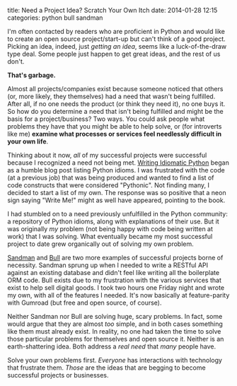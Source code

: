 title: Need a Project Idea? Scratch Your Own Itch
date: 2014-01-28 12:15
categories: python bull sandman

I'm often contacted by readers who are proficient in Python and would like to
create an open source project/start-up but can't think of a good project. Picking
an idea, indeed, just *getting an idea*, seems like a luck-of-the-draw type
deal. Some people just happen to get great ideas, and the rest of us don't.

**That's garbage.**

<!--more-->

Almost all projects/companies exist because someone noticed that others (or,
more likely, they themselves) had a need that wasn't being fulfilled. After all,
if no one needs the product (or think they need it), no one buys it. So
how do you determine a need that isn't being fulfilled and might be the basis
for a project/business? Two ways. You could ask people what problems they have
that you might be able to help solve, or (for introverts like me) **examine what processes or services feel needlessly difficult in your own life**.

Thinking about it now, *all* of my successful projects were successful because I
recognized a need not being met. [Writing Idiomatic Python](http://www.jeffknupp.com/writing-idiomatic-python-ebook/) began
as a humble blog post listing Python idioms. I was frustrated with the code (at
a previous job) that was being produced and wanted to find a list of code
constructs that were considered "Pythonic". Not finding many, I decided to start
a list of my own. The response was so positive that a neon sign saying "Write Me!" 
might as well have appeared, pointing to the book.

I had stumbled on to a need previously unfulfilled in the Python community: a
repository of Python idioms, along with explanations of their use. But it was
originally *my* problem (not being happy with code being written at work) that I
was solving. What eventually became my most successful project to date grew
organically out of solving my own problem.

[Sandman](http://www.sandman.io) and [Bull](http://www.github.com/jeffknupp/bull)
are two more examples of successful projects borne of necessity. Sandman sprung
up when I needed to write a RESTful API against an existing database and didn't
feel like writing all the boilerplate ORM code. Bull exists due to my
frustration with the various services that exist to help sell digital goods. I
took two hours one Friday night and wrote my own, with all of the features I
needed. It's now basically at feature-parity with Gumroad (but free and open
source, of course).

Neither Sandman nor Bull are solving huge, scary problems. In fact, some would
argue that they are almost *too* simple, and in both cases something like them must
already exist. In reality, no one had taken the time to solve those particular 
problems for themselves and open source it. Neither is an earth-shattering idea.
Both address a *real need* that *many* people have.

Solve your own problems first. *Everyone* has interactions with technology that
frustrate them. *Those* are the ideas that are begging to become successful
projects or businesses.
